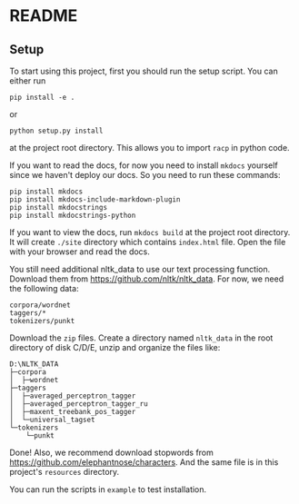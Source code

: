 # README

## Setup

To start using this project, first you should run the setup script. You can either run
```shell
pip install -e .
```

or

```shell
python setup.py install
```

at the project root directory. This allows you to import `racp` in python code.

If you want to read the docs, for now you need to install `mkdocs` yourself since we haven't deploy our docs. So you need to run these commands:
```shell
pip install mkdocs
pip install mkdocs-include-markdown-plugin
pip install mkdocstrings
pip install mkdocstrings-python
```

If you want to view the docs, run `mkdocs build` at the project root directory. It will create `./site` directory which contains `index.html` file. Open the file with your browser and read the docs.

You still need additional nltk_data to use our text processing function. Download them from https://github.com/nltk/nltk_data. For now, we need the following data:
```
corpora/wordnet
taggers/*
tokenizers/punkt
```

Download the `zip` files. Create a directory named `nltk_data` in the root directory of disk C/D/E, unzip and organize the files like:
```
D:\NLTK_DATA
├─corpora
│  ├─wordnet
├─taggers
│  ├─averaged_perceptron_tagger
│  ├─averaged_perceptron_tagger_ru
│  ├─maxent_treebank_pos_tagger
│  └─universal_tagset
└─tokenizers
    └─punkt
```

Done! Also, we recommend download stopwords from https://github.com/elephantnose/characters. And the same file is in this project's `resources` directory.

You can run the scripts in `example` to test installation.
